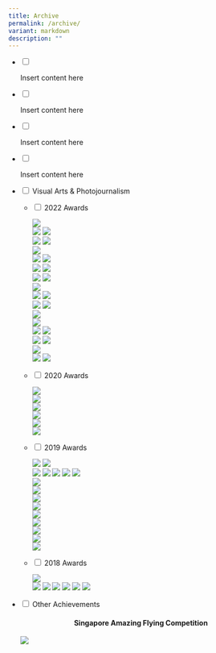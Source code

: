 ```yaml
---
title: Archive
permalink: /archive/
variant: markdown
description: ""
---
```

<ul class="jekyllcodex_accordion">  
  
<li><input type="checkbox" id="accordion1">  
<label for="accordion1"> </label><div>  
<p>Insert content here</p>  
</div></li>  
  
<li><input type="checkbox" id="accordion2">  
<label for="accordion2"> </label><div>  
<p>Insert content here</p>  
</div></li>  
  
<li><input type="checkbox" id="accordion3">  
<label for="accordion3"> </label><div>  
<p>Insert content here</p>  
</div></li>  
	
<li><input type="checkbox" id="accordion4">  
<label for="accordion4"> </label><div>  
<p>Insert content here</p>  
</div></li>  
  
<li><input type="checkbox" id="accordion5">  
<label for="accordion5"> </label>Visual Arts &amp; Photojournalism<div>  
<p></p><ul class="jekyllcodex_accordion"> 
		  <li>
    <input id="accordion23" type="checkbox">
    <label for="accordion23">2022 Awards </label>
    <div>
		<p>	<img src="/images/Achievements/Visual%20Arts_Photojournalism/2022/Aesthetics%20Award%202022/Slide1.jpg"><br>
			<img src="/images/Achievements/Visual%20Arts_Photojournalism/2022/Aesthetics%20Award%202022/Slide2.jpg">
			<img src="/images/Achievements/Visual%20Arts_Photojournalism/2022/Aesthetics%20Award%202022/Slide3.jpg"><br>
			<img src="/images/Achievements/Visual%20Arts_Photojournalism/2022/Aesthetics%20Award%202022/Slide4.jpg">
			<img src="/images/Achievements/Visual%20Arts_Photojournalism/2022/Aesthetics%20Award%202022/Slide5.jpg"><br>
			<img src="/images/Achievements/Visual%20Arts_Photojournalism/2022/Aesthetics%20Award%202022/Slide6.jpg"><br>
			<img src="/images/Achievements/Visual%20Arts_Photojournalism/2022/Aesthetics%20Award%202022/Slide7.jpg">
			<img src="/images/Achievements/Visual%20Arts_Photojournalism/2022/Aesthetics%20Award%202022/Slide8.jpg"><br>
			<img src="/images/Achievements/Visual%20Arts_Photojournalism/2022/Aesthetics%20Award%202022/Slide9.jpg">
			<img src="/images/Achievements/Visual%20Arts_Photojournalism/2022/Aesthetics%20Award%202022/Slide10.jpg"><br>
			<img src="/images/Achievements/Visual%20Arts_Photojournalism/2022/Aesthetics%20Award%202022/Slide11.jpg">
			<img src="/images/Achievements/Visual%20Arts_Photojournalism/2022/Aesthetics%20Award%202022/Slide12.jpg"><br>
			<img src="/images/Achievements/Visual%20Arts_Photojournalism/2022/Aesthetics%20Award%202022/Slide13.jpg"><br>
			<img src="/images/Achievements/Visual%20Arts_Photojournalism/2022/Aesthetics%20Award%202022/Slide14.jpg">
			<img src="/images/Achievements/Visual%20Arts_Photojournalism/2022/Aesthetics%20Award%202022/Slide15.jpg"><br>
			<img src="/images/Achievements/Visual%20Arts_Photojournalism/2022/Aesthetics%20Award%202022/Slide16.jpg">
			<img src="/images/Achievements/Visual%20Arts_Photojournalism/2022/Aesthetics%20Award%202022/Slide17.jpg"><br>
			<img src="/images/Achievements/Visual%20Arts_Photojournalism/2022/Aesthetics%20Award%202022/Slide18.jpg"><br>
			<img src="/images/Achievements/Visual%20Arts_Photojournalism/2022/Aesthetics%20Award%202022/Slide19.jpg"><br>
			<img src="/images/Achievements/Visual%20Arts_Photojournalism/2022/Aesthetics%20Award%202022/Slide20.jpg">
			<img src="/images/Achievements/Visual%20Arts_Photojournalism/2022/Aesthetics%20Award%202022/Slide21.jpg"><br>
			<img src="/images/Achievements/Visual%20Arts_Photojournalism/2022/Aesthetics%20Award%202022/Slide22.jpg">
			<img src="/images/Achievements/Visual%20Arts_Photojournalism/2022/Aesthetics%20Award%202022/Slide23.jpg"><br>
			<img src="/images/Achievements/Visual%20Arts_Photojournalism/2022/Aesthetics%20Award%202022/Slide24.jpg"><br>
			<img src="/images/Achievements/Visual%20Arts_Photojournalism/2022/Aesthetics%20Award%202022/Slide25.jpg">
			<img src="/images/Achievements/Visual%20Arts_Photojournalism/2022/Aesthetics%20Award%202022/Slide26.jpg"><br>			
			</p>
		</div>
  </li>
	  <li>
    <input id="accordion22" type="checkbox">
    <label for="accordion22">2020 Awards </label>
    <div>
		<p>	<img src="/images/OSOS%20Awards%202020%20for%20website_Page_1.jpg"><br>
			<img src="/images/OSOS%20Awards%202020%20for%20website_Page_2.jpg"><br>
			<img src="/images/OSOS%20Awards%202020%20for%20website_Page_3.jpg"><br>
			<img src="/images/OSOS%20Awards%202020%20for%20website_Page_4.jpg"><br>
			<img src="/images/OSOS%20Awards%202020%20for%20website_Page_5.jpg"><br>
			<img src="/images/OSOS%20Awards%202020%20for%20website_Page_7.jpg"><br>
			</p>
		</div>
  </li>
  <li>
    <input id="accordion21" type="checkbox">
    <label for="accordion21">2019 Awards </label>
    <div>
		<p>	<img src="/images/SYF1.jpg">
			<img src="/images/SYF2.jpg"><br>
			<img src="/images/1_Photojournalism.jpg">
			<img src="/images/2_Photojournalism.jpg">
			<img src="/images/3_Photojournalism.jpg">
			<img src="/images/4_Photojournalism.jpg">
			<img src="/images/5_Photojournalism.jpg"><br>
			<img src="/images/6_Photojournalism.jpg"><br>
			<img src="/images/7_Photojournalism.jpg"><br>
			<img src="/images/8_Photojournalism.jpg"><br>
			<img src="/images/5_Photojournalism.jpg"><br>
			<img src="/images/Achievements/Visual%20Arts_Photojournalism/PUB%20Conservation%20Award%202019/PUB%20Conservation%20Photography%20Competition%20award%20p2_resize.jpg"><br>
			<img src="/images/Achievements/Visual%20Arts_Photojournalism/PUB%20Conservation%20Award%202019/PUB%20Conservation%20Photography%20Competition%20award%20(1)_resize.jpg"><br>
			<img src="/images/Achievements/Visual%20Arts_Photojournalism/PUB%20Conservation%20Award%202019/PUB%20Conservation%20Photography%20Competition%20award%20revised%20p3_resize.jpg"><br>
			<img src="/images/Achievements/Visual%20Arts_Photojournalism/PUB%20Conservation%20Award%202019/PUB%20Conservation%20Photography%20Competition%20award%20revised%20p5_resize.jpg"><br>
			<img src="/images/Achievements/Visual%20Arts_Photojournalism/PUB%20Conservation%20Award%202019/PUB%20Conservation%20Photography%20Competition%20award%20p6_resize.jpg"><br>
			</p>
		</div>
  </li>
	
  <li>
    <input id="accordion20" type="checkbox">
    <label for="accordion20">2018 Awards </label>
    <div>
		<p>	<img src="/images/website_photo1.jpg"><br>
			<img src="/images/1%20(5).jpg">
			<img src="/images/2%20(6).jpg">
			<img src="/images/3%20(5).jpg">
			<img src="/images/4%20(5).jpg">
			<img src="/images/5%20(5).jpg">
			<img src="/images/5_Photojournalism.jpg"><br>
			</p>
		</div>
  </li>
</ul>
</div></li>  
  
<li><input type="checkbox" id="accordion6">  
<label for="accordion6">Other Achievements</label><div>  
	<p></p><h4 align="center"> Singapore Amazing Flying Competition</h4>
	<a href="”https://www.facebook.com/moesingapore/posts/10160815518087004”"><img src="/images/Singapore%20Amazing%20Flying%20Machine%20Competition%202021.jpg"></a>
<p></p>  
</div></li>  
  
</ul>